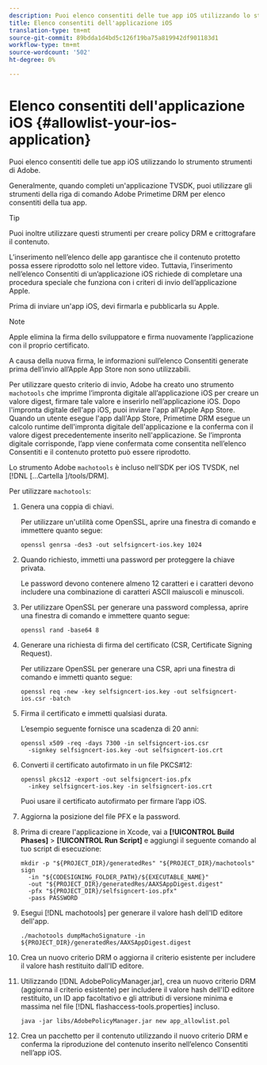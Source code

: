 ```yaml
---
description: Puoi elenco consentiti delle tue app iOS utilizzando lo strumento strumenti di Adobe.
title: Elenco consentiti dell'applicazione iOS
translation-type: tm+mt
source-git-commit: 89bdda1d4bd5c126f19ba75a819942df901183d1
workflow-type: tm+mt
source-wordcount: '502'
ht-degree: 0%

---
```



# Elenco consentiti dell&#39;applicazione iOS {#allowlist-your-ios-application}

Puoi elenco consentiti delle tue app iOS utilizzando lo strumento strumenti di Adobe.

Generalmente, quando completi un&#39;applicazione TVSDK, puoi utilizzare gli strumenti della riga di comando Adobe Primetime DRM per elenco consentiti della tua app.

>[!TIP]
>
>Puoi inoltre utilizzare questi strumenti per creare policy DRM e crittografare il contenuto.

L’inserimento nell’elenco delle app garantisce che il contenuto protetto possa essere riprodotto solo nel lettore video. Tuttavia, l’inserimento nell’elenco Consentiti di un’applicazione iOS richiede di completare una procedura speciale che funziona con i criteri di invio dell’applicazione Apple.

Prima di inviare un&#39;app iOS, devi firmarla e pubblicarla su Apple.

>[!NOTE]
>
>Apple elimina la firma dello sviluppatore e firma nuovamente l’applicazione con il proprio certificato.

A causa della nuova firma, le informazioni sull’elenco Consentiti generate prima dell’invio all’Apple App Store non sono utilizzabili.

Per utilizzare questo criterio di invio, Adobe ha creato uno strumento `machotools` che imprime l’impronta digitale all’applicazione iOS per creare un valore digest, firmare tale valore e inserirlo nell’applicazione iOS. Dopo l&#39;impronta digitale dell&#39;app iOS, puoi inviare l&#39;app all&#39;Apple App Store. Quando un utente esegue l&#39;app dall&#39;App Store, Primetime DRM esegue un calcolo runtime dell&#39;impronta digitale dell&#39;applicazione e la conferma con il valore digest precedentemente inserito nell&#39;applicazione. Se l’impronta digitale corrisponde, l’app viene confermata come consentita nell’elenco Consentiti e il contenuto protetto può essere riprodotto.

Lo strumento Adobe `machotools` è incluso nell’SDK per iOS TVSDK, nel [!DNL [...Cartella ]/tools/DRM].

Per utilizzare `machotools`:

1. Genera una coppia di chiavi.

   Per utilizzare un&#39;utilità come OpenSSL, aprire una finestra di comando e immettere quanto segue:

   ```shell
   openssl genrsa -des3 -out selfsigncert-ios.key 1024
   ```

1. Quando richiesto, immetti una password per proteggere la chiave privata.

   Le password devono contenere almeno 12 caratteri e i caratteri devono includere una combinazione di caratteri ASCII maiuscoli e minuscoli.
1. Per utilizzare OpenSSL per generare una password complessa, aprire una finestra di comando e immettere quanto segue:

   ```shell
   openssl rand -base64 8
   ```

1. Generare una richiesta di firma del certificato (CSR, Certificate Signing Request).

   Per utilizzare OpenSSL per generare una CSR, apri una finestra di comando e immetti quanto segue:

   ```shell
   openssl req -new -key selfsigncert-ios.key -out selfsigncert-ios.csr -batch
   ```

1. Firma il certificato e immetti qualsiasi durata.

   L’esempio seguente fornisce una scadenza di 20 anni:

   ```shell
   openssl x509 -req -days 7300 -in selfsigncert-ios.csr  
     -signkey selfsigncert-ios.key -out selfsigncert-ios.crt
   ```

1. Converti il certificato autofirmato in un file PKCS#12:

   ```shell
   openssl pkcs12 -export -out selfsigncert-ios.pfx  
     -inkey selfsigncert-ios.key -in selfsigncert-ios.crt
   ```

   Puoi usare il certificato autofirmato per firmare l’app iOS.

1. Aggiorna la posizione del file PFX e la password.
1. Prima di creare l&#39;applicazione in Xcode, vai a **[!UICONTROL Build Phases]** > **[!UICONTROL Run Script]** e aggiungi il seguente comando al tuo script di esecuzione:

   ```shell
   mkdir -p "${PROJECT_DIR}/generatedRes" "${PROJECT_DIR}/machotools" sign  
     -in "${CODESIGNING_FOLDER_PATH}/${EXECUTABLE_NAME}"  
     -out "${PROJECT_DIR}/generatedRes/AAXSAppDigest.digest"  
     -pfx "${PROJECT_DIR}/selfsigncert-ios.pfx"  
     -pass PASSWORD
   ```

1. Esegui [!DNL machotools] per generare il valore hash dell&#39;ID editore dell&#39;app.

   ```shell
   ./machotools dumpMachoSignature -in ${PROJECT_DIR}/generatedRes/AAXSAppDigest.digest
   ```

1. Crea un nuovo criterio DRM o aggiorna il criterio esistente per includere il valore hash restituito dall&#39;ID editore.
1. Utilizzando [!DNL AdobePolicyManager.jar], crea un nuovo criterio DRM (aggiorna il criterio esistente) per includere il valore hash dell&#39;ID editore restituito, un ID app facoltativo e gli attributi di versione minima e massima nel file [!DNL flashaccess-tools.properties] incluso.

   ```shell
   java -jar libs/AdobePolicyManager.jar new app_allowlist.pol
   ```

1. Crea un pacchetto per il contenuto utilizzando il nuovo criterio DRM e conferma la riproduzione del contenuto inserito nell’elenco Consentiti nell’app iOS.
